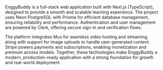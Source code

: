 EnggyBuddy is a full-stack web application built with Next.js (TypeScript), designed to provide a smooth and scalable learning experience. The project uses Neon PostgreSQL with Prisma for efficient database management, ensuring reliability and performance. Authentication and user management are powered by Clerk, offering secure sign-in and verification flows.

The platform integrates Mux for seamless video hosting and streaming, along with support for image uploads to handle user-generated content. Stripe powers payments and subscriptions, enabling monetization and premium access models. Together, these technologies make EnggyBuddy a modern, production-ready application with a strong foundation for growth and real-world deployment.
